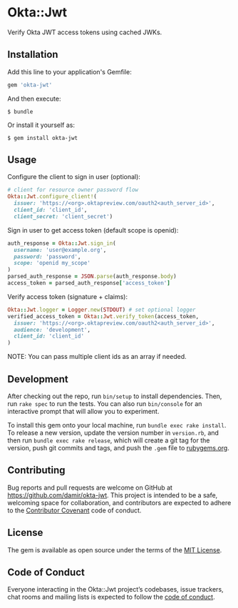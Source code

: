 # Okta::Jwt

Verify Okta JWT access tokens using cached JWKs.

## Installation

Add this line to your application's Gemfile:

```ruby
gem 'okta-jwt'
```

And then execute:

    $ bundle

Or install it yourself as:

    $ gem install okta-jwt

## Usage

Configure the client to sign in user (optional):

```ruby
# client for resource owner password flow
Okta::Jwt.configure_client!(
  issuer: 'https://<org>.oktapreview.com/oauth2<auth_server_id>',
  client_id: 'client_id',
  client_secret: 'client_secret')
```

Sign in user to get access token (default scope is openid):

```ruby
auth_response = Okta::Jwt.sign_in(
  username: 'user@example.org',
  password: 'password',
  scope: 'openid my_scope'
)
parsed_auth_response = JSON.parse(auth_response.body)
access_token = parsed_auth_response['access_token']
```

Verify access token (signature + claims):

```ruby
Okta::Jwt.logger = Logger.new(STDOUT) # set optional logger
verified_access_token = Okta::Jwt.verify_token(access_token,
  issuer: 'https://<org>.oktapreview.com/oauth2<auth_server_id>',
  audience: 'development',
  client_id: 'client_id'
)
```
NOTE: You can pass multiple client ids as an array if needed.

## Development

After checking out the repo, run `bin/setup` to install dependencies. Then, run `rake spec` to run the tests. You can also run `bin/console` for an interactive prompt that will allow you to experiment.

To install this gem onto your local machine, run `bundle exec rake install`. To release a new version, update the version number in `version.rb`, and then run `bundle exec rake release`, which will create a git tag for the version, push git commits and tags, and push the `.gem` file to [rubygems.org](https://rubygems.org).

## Contributing

Bug reports and pull requests are welcome on GitHub at https://github.com/damir/okta-jwt. This project is intended to be a safe, welcoming space for collaboration, and contributors are expected to adhere to the [Contributor Covenant](http://contributor-covenant.org) code of conduct.

## License

The gem is available as open source under the terms of the [MIT License](https://opensource.org/licenses/MIT).

## Code of Conduct

Everyone interacting in the Okta::Jwt project’s codebases, issue trackers, chat rooms and mailing lists is expected to follow the [code of conduct](https://github.com/[USERNAME]/okta-jwt/blob/master/CODE_OF_CONDUCT.md).
